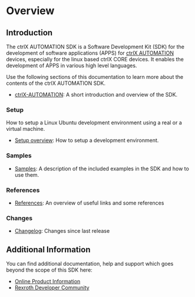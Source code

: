 # Overview

## Introduction

The ctrlX AUTOMATION SDK is a Software Development Kit (SDK) for the development of software applications (APPS) for [ctrlX AUTOMATION](https://www.ctrlx-automation.com) devices, especially for the linux based ctrlX CORE devices. It enables the development of APPS in various high level languages.

Use the following sections of this documentation to learn more about the contents of the ctrlX AUTOMATION SDK.

* [ctrlX-AUTOMATION](ctrlx_automation.md): A short introduction and overview of the SDK.

### Setup
How to setup a Linux Ubuntu development environment using a real or a virtual machine.

* [Setup overview](setup_overview.md): How to setup a development environment.

### Samples
* [Samples](samples_mkdocs.md): A description of the included examples in the SDK and how to use them.

### References
* [References](references.md): An overview of useful links and some references

### Changes
* [Changelog](changelog.md): Changes since last release 

## Additional Information

You can find additional documentation, help and support which goes beyond the scope of this SDK here:

* [Online Product Information](https://docs.automation.boschrexroth.com)
* [Rexroth Developer Community](https://developer.community.boschrexroth.com)

